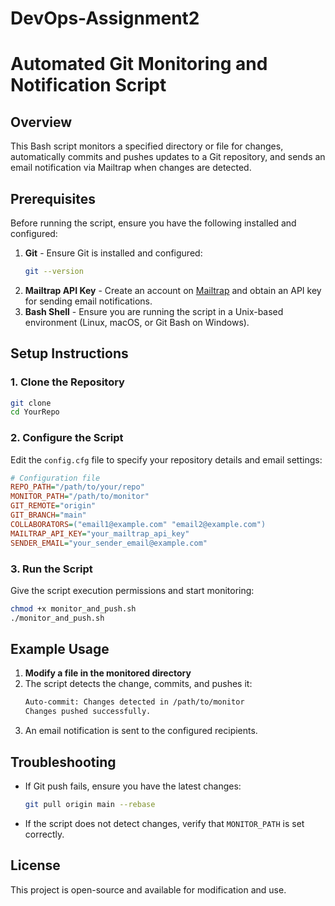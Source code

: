 # DevOps-Assignment2
# Automated Git Monitoring and Notification Script

## Overview
This Bash script monitors a specified directory or file for changes, automatically commits and pushes updates to a Git repository, and sends an email notification via Mailtrap when changes are detected.

## Prerequisites
Before running the script, ensure you have the following installed and configured:

1. **Git** - Ensure Git is installed and configured:
   ```bash
   git --version
   ```
2. **Mailtrap API Key** - Create an account on [Mailtrap](https://mailtrap.io/) and obtain an API key for sending email notifications.
3. **Bash Shell** - Ensure you are running the script in a Unix-based environment (Linux, macOS, or Git Bash on Windows).

## Setup Instructions
### 1. Clone the Repository
```bash
git clone 
cd YourRepo
```

### 2. Configure the Script
Edit the `config.cfg` file to specify your repository details and email settings:

```ini
# Configuration file
REPO_PATH="/path/to/your/repo"
MONITOR_PATH="/path/to/monitor"
GIT_REMOTE="origin"
GIT_BRANCH="main"
COLLABORATORS=("email1@example.com" "email2@example.com")
MAILTRAP_API_KEY="your_mailtrap_api_key"
SENDER_EMAIL="your_sender_email@example.com"
```

### 3. Run the Script
Give the script execution permissions and start monitoring:
```bash
chmod +x monitor_and_push.sh
./monitor_and_push.sh
```

## Example Usage
1. **Modify a file in the monitored directory**
2. The script detects the change, commits, and pushes it:
   ```bash
   Auto-commit: Changes detected in /path/to/monitor
   Changes pushed successfully.
   ```
3. An email notification is sent to the configured recipients.

## Troubleshooting
- If Git push fails, ensure you have the latest changes:
  ```bash
  git pull origin main --rebase
  ```
- If the script does not detect changes, verify that `MONITOR_PATH` is set correctly.

## License
This project is open-source and available for modification and use.


